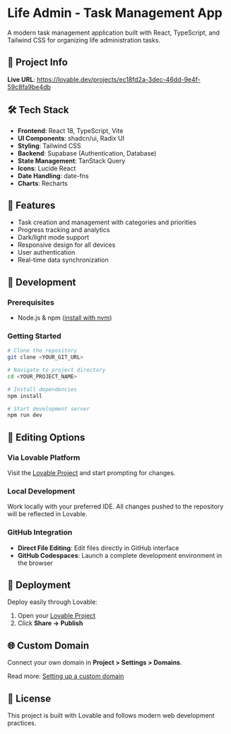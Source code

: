 
# Life Admin - Task Management App

A modern task management application built with React, TypeScript, and Tailwind CSS for organizing life administration tasks.

## 🚀 Project Info

**Live URL**: https://lovable.dev/projects/ec18fd2a-3dec-46dd-9e4f-59c8fa9be4db

## 🛠️ Tech Stack

- **Frontend**: React 18, TypeScript, Vite
- **UI Components**: shadcn/ui, Radix UI
- **Styling**: Tailwind CSS
- **Backend**: Supabase (Authentication, Database)
- **State Management**: TanStack Query
- **Icons**: Lucide React
- **Date Handling**: date-fns
- **Charts**: Recharts

## 📱 Features

- Task creation and management with categories and priorities
- Progress tracking and analytics
- Dark/light mode support
- Responsive design for all devices
- User authentication
- Real-time data synchronization

## 🔧 Development

### Prerequisites

- Node.js & npm ([install with nvm](https://github.com/nvm-sh/nvm#installing-and-updating))

### Getting Started

```bash
# Clone the repository
git clone <YOUR_GIT_URL>

# Navigate to project directory
cd <YOUR_PROJECT_NAME>

# Install dependencies
npm install

# Start development server
npm run dev
```

## 🎨 Editing Options

### Via Lovable Platform
Visit the [Lovable Project](https://lovable.dev/projects/ec18fd2a-3dec-46dd-9e4f-59c8fa9be4db) and start prompting for changes.

### Local Development
Work locally with your preferred IDE. All changes pushed to the repository will be reflected in Lovable.

### GitHub Integration
- **Direct File Editing**: Edit files directly in GitHub interface
- **GitHub Codespaces**: Launch a complete development environment in the browser

## 🚀 Deployment

Deploy easily through Lovable:
1. Open your [Lovable Project](https://lovable.dev/projects/ec18fd2a-3dec-46dd-9e4f-59c8fa9be4db)
2. Click **Share → Publish**

## 🌐 Custom Domain

Connect your own domain in **Project > Settings > Domains**.

Read more: [Setting up a custom domain](https://docs.lovable.dev/tips-tricks/custom-domain#step-by-step-guide)

## 📄 License

This project is built with Lovable and follows modern web development practices.
